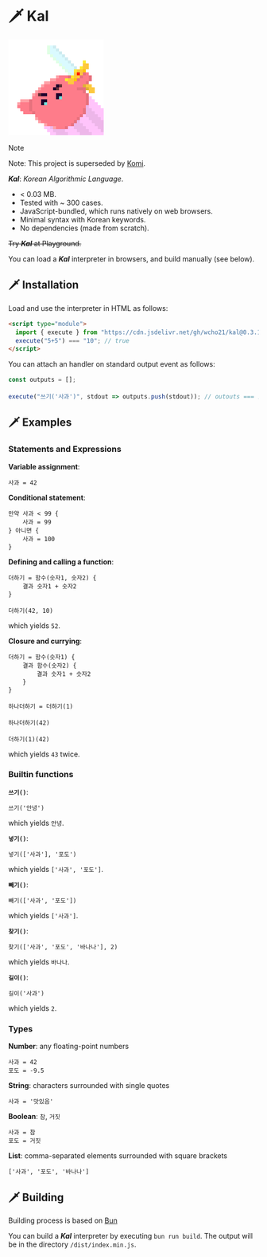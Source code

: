 # 🗡️ Kal

<img src="./docs/images/kal-logo.png" alt="Kal logo" width="192px" height="192px" />

> [!NOTE]
> Note: This project is superseded by [Komi](https://github.com/wcho21/komi).

***Kal***: _Korean Algorithmic Language_.

- < 0.03 MB.
- Tested with ~ 300 cases.
- JavaScript-bundled, which runs natively on web browsers.
- Minimal syntax with Korean keywords.
- No dependencies (made from scratch).

~~Try ***Kal*** at Playground.~~

You can load a ***Kal*** interpreter in browsers, and build manually (see below).



## 🗡️ Installation

Load and use the interpreter in HTML as follows:

```HTML
<script type="module">
  import { execute } from "https://cdn.jsdelivr.net/gh/wcho21/kal@0.3.1/dist/index.min.js";
  execute("5+5") === "10"; // true
</script>
```

You can attach an handler on standard output event as follows:

```javascript
const outputs = [];

execute("쓰기('사과')", stdout => outputs.push(stdout)); // outouts === ["사과"]
```

## 🗡️ Examples

### Statements and Expressions

**Variable assignment**:

```
사과 = 42
```

**Conditional statement**:

```
만약 사과 < 99 {
    사과 = 99
} 아니면 {
    사과 = 100
}
```

**Defining and calling a function**:

```
더하기 = 함수(숫자1, 숫자2) {
    결과 숫자1 + 숫자2
}

더하기(42, 10)
```

which yields `52`.

**Closure and currying**:

```
더하기 = 함수(숫자1) {
    결과 함수(숫자2) {
        결과 숫자1 + 숫자2
    }
}

하나더하기 = 더하기(1)

하나더하기(42)

더하기(1)(42)
```

which yields `43` twice.

### Builtin functions

**`쓰기()`**:

```
쓰기('안녕')
```

which yields `안녕`.

**`넣기()`**:

```
넣기(['사과'], '포도')
```

which yields `['사과', '포도']`.

**`빼기()`**:

```
빼기(['사과', '포도'])
```

which yields `['사과']`.

**`찾기()`**:

```
찾기(['사과', '포도', '바나나'], 2)
```

which yields `바나나`.

**`길이()`**:

```
길이('사과')
```

which yields `2`.

### Types

**Number**: any floating-point numbers

```
사과 = 42
포도 = -9.5
```

**String**: characters surrounded with single quotes

```
사과 = '맛있음'
```

**Boolean**: `참`, `거짓`

```
사과 = 참
포도 = 거짓
```

**List**: comma-separated elements surrounded with square brackets

```
['사과', '포도', '바나나']
```



## 🗡️ Building

Building process is based on [Bun][bun]

You can build a ***Kal*** interpreter by executing `bun run build`.
The output will be in the directory `/dist/index.min.js`.

[bun]: https://bun.sh
